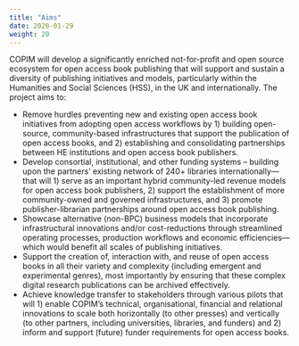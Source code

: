 ```yaml
---
title: "Aims"
date: 2020-01-29
weight: 20
---
```



COPIM will develop a significantly enriched not-for-profit and open source ecosystem for open access book publishing that will support and sustain a diversity of publishing initiatives and models, particularly within the Humanities and Social Sciences (HSS), in the UK and internationally. The project aims to:


* Remove hurdles preventing new and existing open access book initiatives from adopting open access workflows by 1) building open-source, community-based infrastructures that support the publication of open access books, and 2) establishing and consolidating partnerships between HE institutions and open access book publishers.
* Develop consortial, institutional, and other funding systems – building upon the partners’ existing network of 240+ libraries internationally—that will 1) serve as an important hybrid community-led revenue models for open access book publishers, 2) support the establishment of more community-owned and governed infrastructures, and 3) promote publisher-librarian partnerships around open access book publishing.
* Showcase alternative (non-BPC) business models that incorporate infrastructural innovations and/or cost-reductions through streamlined operating processes, production workflows and economic efficiencies—which would benefit all scales of publishing initiatives.
* Support the creation of, interaction with, and reuse of open access books in all their variety and complexity (including emergent and experimental genres), most importantly by ensuring that these complex digital research publications can be archived effectively.
* Achieve knowledge transfer to stakeholders through various pilots that will 1) enable COPIM’s technical, organisational, financial and relational innovations to scale both horizontally (to other presses) and vertically (to other partners, including universities, libraries, and funders) and 2) inform and support (future) funder requirements for open access books.
</p>
